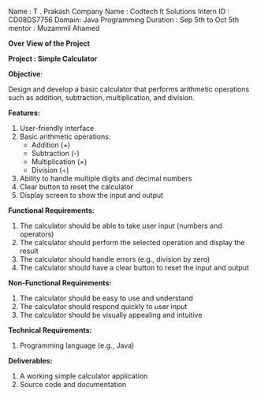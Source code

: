 Name : T . Prakash 
Company Name : Codtech It Solutions
Intern ID : CD08DS7756 
Domain: Java Programming 
Duration : Sep 5th to Oct 5th
mentor : Muzammil Ahamed

**Over View of the Project**

**Project : Simple Calculator**


**Objective**:

Design and develop a basic calculator that performs arithmetic operations such as addition, subtraction, multiplication, and division.

**Features:**

1. User-friendly interface
2. Basic arithmetic operations:
    - Addition (+)
    - Subtraction (-)
    - Multiplication (×)
    - Division (÷)
3. Ability to handle multiple digits and decimal numbers
4. Clear button to reset the calculator
5. Display screen to show the input and output

**Functional Requirements:**

1. The calculator should be able to take user input (numbers and operators)
2. The calculator should perform the selected operation and display the result
3. The calculator should handle errors (e.g., division by zero)
4. The calculator should have a clear button to reset the input and output

**Non-Functional Requirements:**

1. The calculator should be easy to use and understand
2. The calculator should respond quickly to user input
3. The calculator should be visually appealing and intuitive

**Technical Requirements:**

1. Programming language (e.g., Java)

**Deliverables:**

1. A working simple calculator application
2. Source code and documentation



